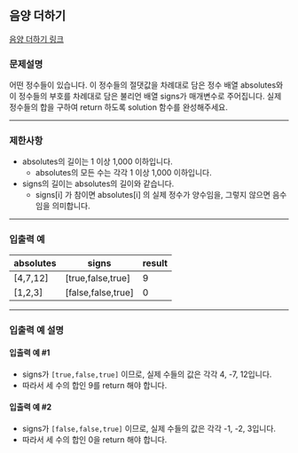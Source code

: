 ## 음양 더하기

[음양 더하기 링크](https://school.programmers.co.kr/learn/courses/30/lessons/12926)

### 문제설명

어떤 정수들이 있습니다. 이 정수들의 절댓값을 차례대로 담은 정수 배열 absolutes와 이 정수들의 부호를 차례대로 담은 불리언 배열 signs가 매개변수로 주어집니다. 실제
정수들의 합을 구하여 return 하도록 solution 함수를 완성해주세요.

---

### 제한사항

+ absolutes의 길이는 1 이상 1,000 이하입니다.
    + absolutes의 모든 수는 각각 1 이상 1,000 이하입니다.
+ signs의 길이는 absolutes의 길이와 같습니다.
    + signs[i] 가 참이면 absolutes[i] 의 실제 정수가 양수임을, 그렇지 않으면 음수임을 의미합니다.

---

### 입출력 예

| absolutes | signs              | result |
|-----------|--------------------|--------|
| [4,7,12]  | [true,false,true]  | 9      |
| [1,2,3]   | [false,false,true] | 0      |

---

### 입출력 예 설명

#### 입출력 예 #1

+ signs가 `[true,false,true]` 이므로, 실제 수들의 값은 각각 4, -7, 12입니다.
+ 따라서 세 수의 합인 9를 return 해야 합니다.

#### 입출력 예 #2

+ signs가 `[false,false,true]` 이므로, 실제 수들의 값은 각각 -1, -2, 3입니다.
+ 따라서 세 수의 합인 0을 return 해야 합니다.